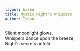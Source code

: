 ```yaml
---
layout: haiku
title: Mystic Night's Whispers
author: Ishan
---
```

Silent moonlight glows,<br>
Whispers dance upon the breeze,<br>
Night's secrets unfold.


